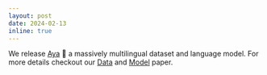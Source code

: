 ```yaml
---
layout: post
date: 2024-02-13
inline: true
---
```


We release <a href="https://cohere.com/research/aya" target="blank">Aya</a> :herb: a massively multilingual dataset and language model. For more details checkout our <a href="https://arxiv.org/abs/2402.06619" target="blank">Data</a> and <a href="https://arxiv.org/abs/2402.07827" target="blank">Model</a> paper.